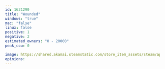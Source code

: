 ```yaml
---
id: 1631290
title: "Wounded"
windows: "true"
mac: "false"
linux: false
positive: 1
negative: 2
estimated_owners: "0 - 20000"
peak_ccu: 0

image: https://shared.akamai.steamstatic.com/store_item_assets/steam/apps/1631290/header.jpg?t=1699827738
opinions:
---
```

